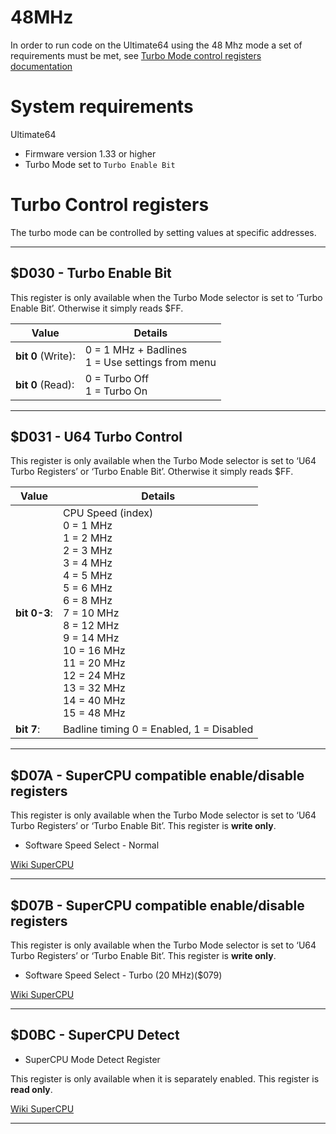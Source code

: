 # 48MHz

In order to run code on the Ultimate64 using the 48 Mhz mode a set of requirements must be met, see [Turbo Mode control registers documentation](https://1541u-documentation.readthedocs.io/en/latest/config/turbo_mode.html#turbo-control-registers)

# System requirements

Ultimate64
*   Firmware version 1.33 or higher
*   Turbo Mode set to `Turbo Enable Bit`

# Turbo Control registers

The turbo mode can be controlled by setting values at specific addresses.

---

## $D030 - __Turbo Enable Bit__

This register is only available when the Turbo Mode selector is set to ‘Turbo Enable Bit’. Otherwise it simply reads $FF.

| Value | Details |
| --- | --- | 
| __bit 0__ (Write): | 0 = 1 MHz + Badlines<br />1 = Use settings from menu | 
|__bit 0__ (Read): |0 = Turbo Off<br/>1 = Turbo On |

---

## $D031 - __U64 Turbo Control__

This register is only available when the Turbo Mode selector is set to ‘U64 Turbo Registers’ or ‘Turbo Enable Bit’. Otherwise it simply reads $FF.

| Value | Details |
| --- | --- | 
| __bit 0-3__: | CPU Speed (index) <br />0 = 1 MHz<br />1 = 2 MHz<br />2 = 3 MHz<br />3 = 4 MHz<br />4 = 5 MHz<br />5 = 6 MHz<br />6 = 8 MHz<br />7 = 10 MHz<br />8 = 12 MHz<br />9 = 14 MHz<br />10 = 16 MHz<br />11 = 20 MHz<br />12 = 24 MHz<br />13 = 32 MHz<br />14 = 40 MHz<br />15 = 48 MHz<br />|
| __bit 7__: | Badline timing 0 = Enabled, 1 = Disabled | 

---

## $D07A - __SuperCPU compatible enable/disable registers__

This register is only available when the Turbo Mode selector is set to ‘U64 Turbo Registers’ or ‘Turbo Enable Bit’. This register is __write only__.

*   Software Speed Select - Normal

[Wiki SuperCPU](https://www.c64-wiki.com/wiki/SuperCPU)

---

## $D07B - __SuperCPU compatible enable/disable registers__

This register is only available when the Turbo Mode selector is set to ‘U64 Turbo Registers’ or ‘Turbo Enable Bit’. This register is __write only__.

*   Software Speed Select - Turbo (20 MHz)($079)

[Wiki SuperCPU](https://www.c64-wiki.com/wiki/SuperCPU)

---

## $D0BC - __SuperCPU Detect__

*   SuperCPU Mode Detect Register

This register is only available when it is separately enabled. This register is __read only__.

[Wiki SuperCPU](https://www.c64-wiki.com/wiki/SuperCPU)

---
